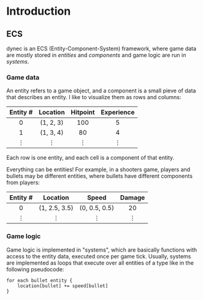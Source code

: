 # Introduction

## ECS

dynec is an ECS (Entity-Component-System) framework,
where game data are mostly stored in *entities* and *components*
and game logic are run in *systems*.

### Game data

An entity refers to a game object,
and a component is a small pieve of data that describes an entity.
I like to visualize them as rows and columns:

| Entity \# | Location | Hitpoint | Experience |
| :---: | :---: | :---: | :---: |
| 0 | (1, 2, 3) | 100 | 5 |
| 1 | (1, 3, 4) | 80 | 4 |
| &vellip; | &vellip; | &vellip; | &vellip; |

Each row is one entity, and each cell is a component of that entity.

Everything can be entities!
For example, in a shooters game, players and bullets may be different entities,
where bullets have different components from players:

| Entity \# | Location | Speed | Damage |
| :---: | :---: | :---: | :---: |
| 0 | (1, 2.5, 3.5) | (0, 0.5, 0.5) | 20 |
| &vellip; | &vellip; | &vellip; | &vellip; |

### Game logic
Game logic is implemented in "systems",
which are basically functions with access to the entity data,
executed once per game tick.
Usually, systems are implemented as loops that execute over all entities of a type
like in the following pseudocode:

```
for each bullet entity {
    location[bullet] += speed[bullet]
}
```
